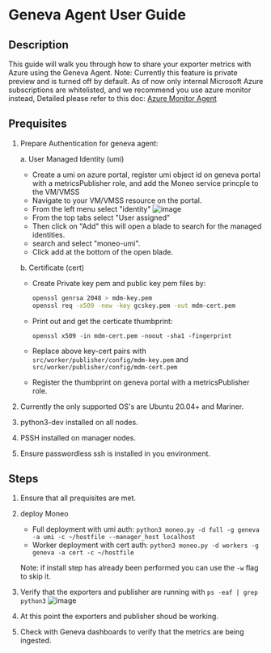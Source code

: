 # Geneva Agent User Guide #

## Description ##

This guide will walk you through how to share your exporter metrics with Azure using the Geneva Agent.
Note: Currently this feature is private preview and is turned off by default. As of now only internal Microsoft Azure subscriptions are whitelisted, and we recommend you use azure monitor instead, Detailed please refer to this doc: [Azure Monitor Agent](AzureMonitorAgent.md)

## Prequisites ##

1. Prepare Authentication for geneva agent:

    a. User Managed Identity (umi)
    - Create a umi on azure portal, register umi object id on geneva portal with a metricsPublisher role, and add the Moneo service princple to the VM/VMSS
    - Navigate to your VM/VMSS resource on the portal.
    - From the left menu select "identity" ![image](https://user-images.githubusercontent.com/70273488/227347854-89a1fbaa-d9ca-4694-97fa-cac2fd59ea6f.png)
    - From the top tabs select "User assigned"
    - Then click on "Add" this will open a blade to search for the managed identities.
    - search and select "moneo-umi".
    - Click add at the bottom of the open blade.

    b. Certificate (cert)
    - Create Private key pem and public key pem files by:

      ```bash
      openssl genrsa 2048 > mdm-key.pem
      openssl req -x509 -new -key gcskey.pem -out mdm-cert.pem
      ```

    - Print out and get the certicate thumbprint:

      ```
      openssl x509 -in mdm-cert.pem -noout -sha1 -fingerprint
      ```

    - Replace above key-cert pairs with `src/worker/publisher/config/mdm-key.pem` and `src/worker/publisher/config/mdm-cert.pem`
    - Register the thumbprint on geneva portal with a metricsPublisher role.
2. Currently the only supported OS's are Ubuntu 20.04+ and Mariner.
3. python3-dev installed on all nodes.
4. PSSH installed on manager nodes.
5. Ensure passwordless ssh is installed in you environment.

## Steps ##

1. Ensure that all prequisites are met.
2. deploy Moneo
    - Full deployment with umi auth:
   ```python3 moneo.py -d full -g geneva -a umi -c ~/hostfile --manager_host localhost```
    - Worker deployment with cert auth:
   ```python3 moneo.py -d workers -g geneva -a cert -c ~/hostfile```
  
    Note: if install step has already been performed you can use the `-w` flag to skip it.

3. Verify that the exporters and publisher are running with ```ps -eaf | grep python3```
    ![image](https://user-images.githubusercontent.com/70273488/227356884-df1fbc1d-40d1-445c-95c8-756c93df5c10.png)

4. At this point the exporters and publisher shoud be working.

5. Check with Geneva dashboards to verify that the metrics are being ingested.
